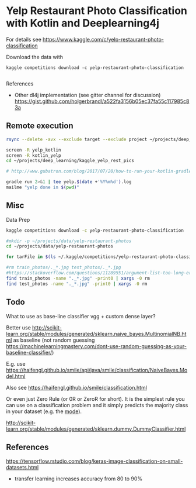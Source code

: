 Yelp Restaurant Photo Classification with Kotlin and Deeplearning4j
===================================================================


For details see https://www.kaggle.com/c/yelp-restaurant-photo-classification

Download the data with
```
kaggle competitions download -c yelp-restaurant-photo-classification


```


References

* Other dl4j implementation (see gitter channel for discussion) https://gist.github.com/holgerbrandl/a522fa3156b05ec37fa55c117985c83a


## Remote execution

```bash
rsync --delete -avx --exclude target --exclude project ~/projects/deep_learning/kaggle_yelp_rest_pics/ brandl@talisker:~/projects/deep_learning/kaggle_yelp_rest_pics
```

```bash
screen -R yelp_kotlin
screen -R kotlin_yelp
cd ~/projects/deep_learning/kaggle_yelp_rest_pics

# http://www.gubatron.com/blog/2017/07/20/how-to-run-your-kotlin-gradle-built-app-from-the-command-line/

gradle run 2>&1 | tee yelp.$(date +'%Y%m%d').log
mailme "yelp done in $(pwd)"

```

## Misc

Data Prep
```bash
kaggle competitions download -c yelp-restaurant-photo-classification

#mkdir -p ~/projects/data/yelp-restaurant-photos
cd ~/projects/data/yelp-restaurant-photos

for tarFile in $(ls ~/.kaggle/competitions/yelp-restaurant-photo-classification/*.tgz); do tar xvf ${tarFile}; done

#rm train_photos/._*.jpg test_photos/._*.jpg
#https://stackoverflow.com/questions/11289551/argument-list-too-long-error-for-rm-cp-mv-commands
find train_photos -name "._*.jpg" -print0 | xargs -0 rm
find test_photos -name "._*.jpg" -print0 | xargs -0 rm

```

## Todo

What to use as base-line classifier vgg + custom dense layer?

Better use http://scikit-learn.org/stable/modules/generated/sklearn.naive_bayes.MultinomialNB.html as baseline (not random guessing https://machinelearningmastery.com/dont-use-random-guessing-as-your-baseline-classifier/)

E.g. use https://haifengl.github.io/smile/api/java/smile/classification/NaiveBayes.Model.html

Also see https://haifengl.github.io/smile/classification.html

Or even just Zero Rule (or 0R or ZeroR for short). It is the simplest rule you can use on a classification problem and it simply predicts the majority class in your dataset (e.g. the [mode](https://en.wikipedia.org/wiki/Mode_(statistics))).



http://scikit-learn.org/stable/modules/generated/sklearn.dummy.DummyClassifier.html



## References

https://tensorflow.rstudio.com/blog/keras-image-classification-on-small-datasets.html

* transfer learning increases accuracy from 80 to 90%